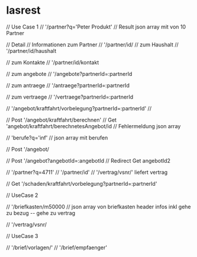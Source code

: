 # lasrest



// Use Case 1
// '/partner?q='Peter Produkt'
// Result json array mit von 10 Partner

// Detail
// Informationen zum Partner
// '/partner/id/
// zum Haushalt
// '/partner/id/haushalt

// zum Kontakte
// '/partner/id/kontakt

// zum angebote
// '/angebote?partnerId=:partnerId

// zum antraege
// '/antraege?partnerId=:partnerId

// zum vertraege
// '/vertraege?partnerId=:partnerId

// '/angebot/kraftfahrt/vorbelegung?partnerId=:partnerId'
//

// Post '/angebot/kraftfahrt/berechnen'
// Get 'angebot/kraftfahrt/berechnetesAngebot/id
// Fehlermeldung json array

// 'berufe?q='inf'
// json array mit berufen

// Post '/angebot/

// Post '/angebot?angebotId=:angebotId
// Redirect Get angebotId2


// '/partner?q=4711'
// '/partner/id'
// '/vertrag/vsnr/' liefert vertrag


// Get '/schaden/kraftfahrt/vorbelegung?partnerId=:partnerId'




// UseCase 2

// '/briefkasten/m50000
// json array von briefkasten header infos inkl gehe zu bezug -- gehe zu vertrag

// '/vertrag/vsnr/


// UseCase 3

// '/brief/vorlagen/'
// '/brief/empfaenger'

